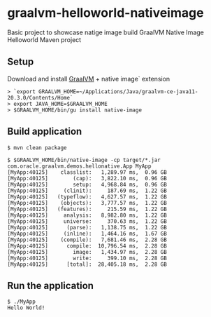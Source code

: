# graalvm-helloworld-nativeimage
Basic project to showcase natige image build 
GraalVM Native Image Helloworld Maven project 

## Setup 

Download and install [GraalVM](oracle.com/graalvm) + native image`  extension
```
> `export GRAALVM_HOME=~/Applications/Java/graalvm-ce-java11-20.3.0/Contents/Home`
> export JAVA_HOME=$GRAALVM_HOME
> $GRAALVM_HOME/bin/gu install native-image
```

## Build application 
``$ mvn clean package 
``

``` 
$ $GRAALVM_HOME/bin/native-image -cp target/*.jar  com.oracle.graalvm.demos.hellonative.App MyApp
[MyApp:40125]    classlist:   1,289.97 ms,  0.96 GB
[MyApp:40125]        (cap):   3,822.10 ms,  0.96 GB
[MyApp:40125]        setup:   4,968.84 ms,  0.96 GB
[MyApp:40125]     (clinit):     187.69 ms,  1.22 GB
[MyApp:40125]   (typeflow):   4,627.57 ms,  1.22 GB
[MyApp:40125]    (objects):   3,777.57 ms,  1.22 GB
[MyApp:40125]   (features):     215.59 ms,  1.22 GB
[MyApp:40125]     analysis:   8,982.80 ms,  1.22 GB
[MyApp:40125]     universe:     370.63 ms,  1.22 GB
[MyApp:40125]      (parse):   1,138.75 ms,  1.22 GB
[MyApp:40125]     (inline):   1,464.16 ms,  1.67 GB
[MyApp:40125]    (compile):   7,681.46 ms,  2.28 GB
[MyApp:40125]      compile:  10,796.54 ms,  2.28 GB
[MyApp:40125]        image:   1,434.97 ms,  2.28 GB
[MyApp:40125]        write:     399.10 ms,  2.28 GB
[MyApp:40125]      [total]:  28,405.18 ms,  2.28 GB

```


## Run the application 
```shell 
$ ./MyApp 
Hello World!
```
